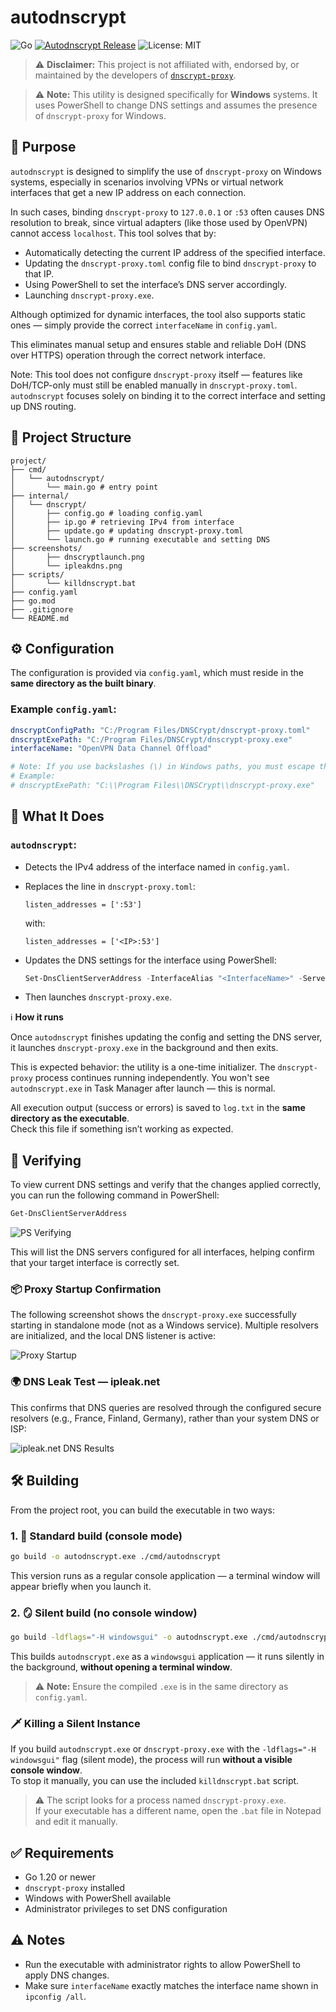 # autodnscrypt

![Go](https://img.shields.io/badge/Go-1.20%2B-blue)
[![Autodnscrypt Release](https://img.shields.io/github/release/mascotmascot1/autodnscrypt.svg?label=Release&style=flat&color=red)](https://github.com/mascotmascot1/autodnscrypt/releases/latest)
![License: MIT](https://img.shields.io/badge/License-MIT-yellow.svg)

> ⚠️ **Disclaimer:** This project is not affiliated with, endorsed by, or maintained by the developers of [`dnscrypt-proxy`](https://github.com/DNSCrypt/dnscrypt-proxy).  

> ⚠️ **Note:** This utility is designed specifically for **Windows** systems. It uses PowerShell to change DNS settings and assumes the presence of `dnscrypt-proxy` for Windows.

## 🧭 Purpose

`autodnscrypt` is designed to simplify the use of `dnscrypt-proxy` on Windows systems, especially in scenarios involving VPNs or virtual network interfaces that get a new IP address on each connection.

In such cases, binding `dnscrypt-proxy` to `127.0.0.1` or `:53` often causes DNS resolution to break, since virtual adapters (like those used by OpenVPN) cannot access `localhost`. This tool solves that by:

- Automatically detecting the current IP address of the specified interface.
- Updating the `dnscrypt-proxy.toml` config file to bind `dnscrypt-proxy` to that IP.
- Using PowerShell to set the interface’s DNS server accordingly.
- Launching `dnscrypt-proxy.exe`.

Although optimized for dynamic interfaces, the tool also supports static ones — simply provide the correct `interfaceName` in `config.yaml`.

This eliminates manual setup and ensures stable and reliable DoH (DNS over HTTPS) operation through the correct network interface.

Note: This tool does not configure `dnscrypt-proxy` itself — features like DoH/TCP-only must still be enabled manually in `dnscrypt-proxy.toml`. `autodnscrypt` focuses solely on binding it to the correct interface and setting up DNS routing.

## 📂 Project Structure

```
project/
├── cmd/
│   └── autodnscrypt/
│       └── main.go # entry point
├── internal/
│   └── dnscrypt/
│       ├── config.go # loading config.yaml  
│       ├── ip.go # retrieving IPv4 from interface          
│       ├── update.go # updating dnscrypt-proxy.toml       
│       └── launch.go # running executable and setting DNS 
├── screenshots/
│       ├── dnscryptlaunch.png
│       └── ipleakdns.png
├── scripts/
│       └── killdnscrypt.bat
├── config.yaml
├── go.mod
├── .gitignore
└── README.md
```

## ⚙️ Configuration

The configuration is provided via `config.yaml`, which must reside in the **same directory as the built binary**.

### Example `config.yaml`:

```yaml
dnscryptConfigPath: "C:/Program Files/DNSCrypt/dnscrypt-proxy.toml"
dnscryptExePath: "C:/Program Files/DNSCrypt/dnscrypt-proxy.exe"
interfaceName: "OpenVPN Data Channel Offload"

# Note: If you use backslashes (\) in Windows paths, you must escape them.
# Example:
# dnscryptExePath: "C:\\Program Files\\DNSCrypt\\dnscrypt-proxy.exe"
```

## 🚀 What It Does

### `autodnscrypt`:

- Detects the IPv4 address of the interface named in `config.yaml`.
- Replaces the line in `dnscrypt-proxy.toml`:
  ```
  listen_addresses = [':53']
  ```

  with:
  ```
  listen_addresses = ['<IP>:53']
  ```

- Updates the DNS settings for the interface using PowerShell:
  ```powershell
  Set-DnsClientServerAddress -InterfaceAlias "<InterfaceName>" -ServerAddresses <IP>
  ```

- Then launches `dnscrypt-proxy.exe`.

ℹ️ **How it runs**

Once `autodnscrypt` finishes updating the config and setting the DNS server, it launches `dnscrypt-proxy.exe` in the background and then exits.

This is expected behavior: the utility is a one-time initializer. The `dnscrypt-proxy` process continues running independently. You won't see `autodnscrypt.exe` in Task Manager after launch — this is normal.

All execution output (success or errors) is saved to `log.txt` in the **same directory as the executable**.  
Check this file if something isn’t working as expected.

## 🧪 Verifying

To view current DNS settings and verify that the changes applied correctly, you can run the following command in PowerShell:

```powershell
Get-DnsClientServerAddress
```
![PS Verifying](screenshots/psverifying.png)

This will list the DNS servers configured for all interfaces, helping confirm that your target interface is correctly set.

### 📦 Proxy Startup Confirmation

The following screenshot shows the `dnscrypt-proxy.exe` successfully starting in standalone mode (not as a Windows service). Multiple resolvers are initialized, and the local DNS listener is active:

![Proxy Startup](screenshots/dnscryptlaunch.png)

### 🌍 DNS Leak Test — ipleak.net

This confirms that DNS queries are resolved through the configured secure resolvers (e.g., France, Finland, Germany), rather than your system DNS or ISP:

![ipleak.net DNS Results](screenshots/ipleakdns.png)

## 🛠️ Building

From the project root, you can build the executable in two ways:

### 1. 🧱 Standard build (console mode)

```bash
go build -o autodnscrypt.exe ./cmd/autodnscrypt
```

This version runs as a regular console application — a terminal window will appear briefly when you launch it.

### 2. 🪞 Silent build (no console window)

```bash
go build -ldflags="-H windowsgui" -o autodnscrypt.exe ./cmd/autodnscrypt
```

This builds `autodnscrypt.exe` as a `windowsgui` application — it runs silently in the background, **without opening a terminal window**.

> ⚠️ **Note:** Ensure the compiled `.exe` is in the same directory as `config.yaml`.

### 🗡️ Killing a Silent Instance

If you build `autodnscrypt.exe` or `dnscrypt-proxy.exe` with the `-ldflags="-H windowsgui"` flag (silent mode), the process will run **without a visible console window**.  
To stop it manually, you can use the included `killdnscrypt.bat` script.

> ⚠️ The script looks for a process named `dnscrypt-proxy.exe`.  
> If your executable has a different name, open the `.bat` file in Notepad and edit it manually.

## ✅ Requirements

- Go 1.20 or newer  
- `dnscrypt-proxy` installed  
- Windows with PowerShell available  
- Administrator privileges to set DNS configuration

## ⚠️ Notes

- Run the executable with administrator rights to allow PowerShell to apply DNS changes.
- Make sure `interfaceName` exactly matches the interface name shown in `ipconfig /all`.

